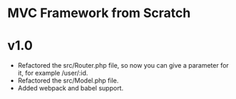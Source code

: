 MVC Framework from Scratch
==========================

v1.0
====

+ Refactored the src/Router.php file, so now you can give a parameter for it, for example /user/:id.
+ Refactored the src/Model.php file.
+ Added webpack and babel support.
